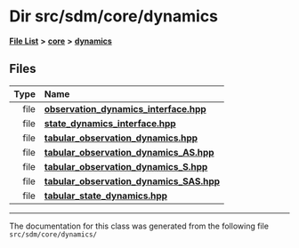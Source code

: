 
# Dir src/sdm/core/dynamics

<link rel="stylesheet" href="https://cdnjs.cloudflare.com/ajax/libs/KaTeX/0.5.1/katex.min.css">
<link rel="stylesheet" href="https://cdn.jsdelivr.net/github-markdown-css/2.2.1/github-markdown.css"/>



[**File List**](files.md) **>** [**core**](dir_92216a09053680f71034e5e26026ee62.md) **>** [**dynamics**](dir_bf78c8d352c5567b2f707cd9e5690bcc.md)











## Files

| Type | Name |
| ---: | :--- |
| file | [**observation\_dynamics\_interface.hpp**](observation__dynamics__interface_8hpp.md) <br> |
| file | [**state\_dynamics\_interface.hpp**](state__dynamics__interface_8hpp.md) <br> |
| file | [**tabular\_observation\_dynamics.hpp**](tabular__observation__dynamics_8hpp.md) <br> |
| file | [**tabular\_observation\_dynamics\_AS.hpp**](tabular__observation__dynamics__AS_8hpp.md) <br> |
| file | [**tabular\_observation\_dynamics\_S.hpp**](tabular__observation__dynamics__S_8hpp.md) <br> |
| file | [**tabular\_observation\_dynamics\_SAS.hpp**](tabular__observation__dynamics__SAS_8hpp.md) <br> |
| file | [**tabular\_state\_dynamics.hpp**](tabular__state__dynamics_8hpp.md) <br> |


















------------------------------
The documentation for this class was generated from the following file `src/sdm/core/dynamics/`